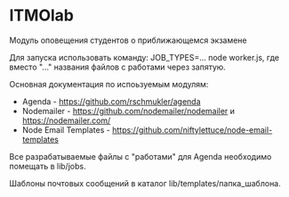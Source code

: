 # ITMOlab
Модуль оповещения студентов о приближающемся экзамене

Для запуска использовать команду: JOB_TYPES=... node worker.js, где вместо "..." названия файлов с работами через запятую.

Основная документация по испоьзуемым модулям:
- Agenda - https://github.com/rschmukler/agenda
- Nodemailer - https://github.com/nodemailer/nodemailer и https://nodemailer.com/
- Node Email Templates - https://github.com/niftylettuce/node-email-templates

Все разрабатываемые файлы с "работами" для Agenda необходимо помещать в lib/jobs.

Шаблоны почтовых сообщений в каталог lib/templates/папка_шаблона.
